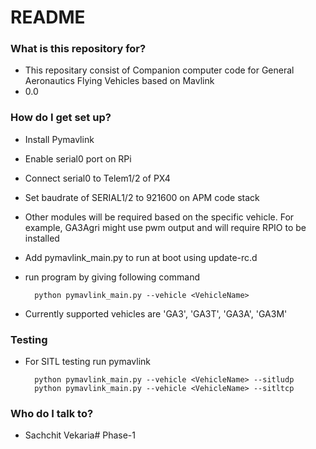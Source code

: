 # README #


### What is this repository for? ###

* This repositary consist of Companion computer code for General Aeronautics Flying Vehicles based on Mavlink 
* 0.0

### How do I get set up? ###

* Install Pymavlink
* Enable serial0 port on RPi
* Connect serial0 to Telem1/2 of PX4
* Set baudrate of SERIAL1/2 to 921600 on APM code stack
* Other modules will be required based on the specific vehicle. For example, GA3Agri might use pwm output and will require RPIO to be installed

* Add pymavlink_main.py to run at boot using update-rc.d

* run program by giving following command

		python pymavlink_main.py --vehicle <VehicleName>

* Currently supported vehicles are 'GA3', 'GA3T', 'GA3A', 'GA3M'

### Testing ###
* For SITL testing run pymavlink

		python pymavlink_main.py --vehicle <VehicleName> --sitludp
		python pymavlink_main.py --vehicle <VehicleName> --sitltcp

### Who do I talk to? ###

* Sachchit Vekaria# Phase-1
